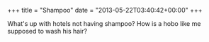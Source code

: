 +++
title = "Shampoo"
date = "2013-05-22T03:40:42+00:00"
+++

What's up with hotels not having shampoo? How is a hobo like me supposed to wash his hair?
			